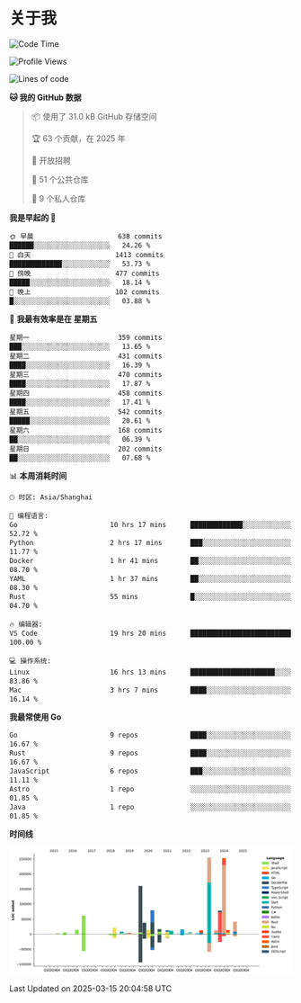 # 关于我

<!--START_SECTION:waka-->
![Code Time](http://img.shields.io/badge/Code%20Time-3%2C559%20hrs%2010%20mins-blue)

![Profile Views](http://img.shields.io/badge/%E4%B8%AA%E4%BA%BA%E8%B5%84%E6%96%99%E8%A7%82%E7%9C%8B%E6%AC%A1%E6%95%B0-0-blue)

![Lines of code](https://img.shields.io/badge/%E4%BB%8E%E3%80%8CHello%20World%E3%80%8D%E8%B5%B7%E6%88%91%E5%B7%B2%E7%BB%8F%E5%86%99%E4%BA%86-1.1%20million%20%E8%A1%8C%E4%BB%A3%E7%A0%81-blue)

**🐱 我的 GitHub 数据** 

> 📦  使用了 31.0 kB GitHub 存储空间 
 > 
> 🏆 63 个贡献，在 2025 年
 > 
> 💼 开放招聘
 > 
> 📜 51 个公共仓库 
 > 
> 🔑 9 个私人仓库 
 > 
**我是早起的 🐤** 

```text
🌞 早晨                     638 commits         ██████░░░░░░░░░░░░░░░░░░░   24.26 % 
🌆 白天                     1413 commits        █████████████░░░░░░░░░░░░   53.73 % 
🌃 傍晚                     477 commits         █████░░░░░░░░░░░░░░░░░░░░   18.14 % 
🌙 晚上                     102 commits         █░░░░░░░░░░░░░░░░░░░░░░░░   03.88 % 
```
📅 **我最有效率是在 星期五** 

```text
星期一                      359 commits         ███░░░░░░░░░░░░░░░░░░░░░░   13.65 % 
星期二                      431 commits         ████░░░░░░░░░░░░░░░░░░░░░   16.39 % 
星期三                      470 commits         ████░░░░░░░░░░░░░░░░░░░░░   17.87 % 
星期四                      458 commits         ████░░░░░░░░░░░░░░░░░░░░░   17.41 % 
星期五                      542 commits         █████░░░░░░░░░░░░░░░░░░░░   20.61 % 
星期六                      168 commits         ██░░░░░░░░░░░░░░░░░░░░░░░   06.39 % 
星期日                      202 commits         ██░░░░░░░░░░░░░░░░░░░░░░░   07.68 % 
```


📊 **本周消耗时间** 

```text
🕑︎ 时区: Asia/Shanghai

💬 编程语言: 
Go                       10 hrs 17 mins      █████████████░░░░░░░░░░░░   52.72 % 
Python                   2 hrs 17 mins       ███░░░░░░░░░░░░░░░░░░░░░░   11.77 % 
Docker                   1 hr 41 mins        ██░░░░░░░░░░░░░░░░░░░░░░░   08.70 % 
YAML                     1 hr 37 mins        ██░░░░░░░░░░░░░░░░░░░░░░░   08.30 % 
Rust                     55 mins             █░░░░░░░░░░░░░░░░░░░░░░░░   04.70 % 

🔥 编辑器: 
VS Code                  19 hrs 20 mins      █████████████████████████   100.00 % 

💻 操作系统: 
Linux                    16 hrs 13 mins      █████████████████████░░░░   83.86 % 
Mac                      3 hrs 7 mins        ████░░░░░░░░░░░░░░░░░░░░░   16.14 % 
```

**我最常使用 Go** 

```text
Go                       9 repos             ████░░░░░░░░░░░░░░░░░░░░░   16.67 % 
Rust                     9 repos             ████░░░░░░░░░░░░░░░░░░░░░   16.67 % 
JavaScript               6 repos             ███░░░░░░░░░░░░░░░░░░░░░░   11.11 % 
Astro                    1 repo              ░░░░░░░░░░░░░░░░░░░░░░░░░   01.85 % 
Java                     1 repo              ░░░░░░░░░░░░░░░░░░░░░░░░░   01.85 % 
```



**时间线**

![Lines of Code chart](https://raw.githubusercontent.com/catusax/catusax/master/assets/bar_graph.png)


 Last Updated on 2025-03-15 20:04:58 UTC
<!--END_SECTION:waka-->
